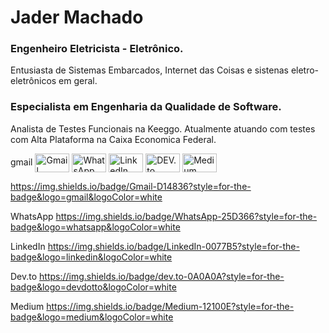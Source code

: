 # Jader Machado
### Engenheiro Eletricista - Eletrônico.
Entusiasta de Sistemas Embarcados, Internet das Coisas e sistenas eletro-eletrônicos em geral.
### Especialista em Engenharia da Qualidade de Software.
Analista de Testes Funcionais na Keeggo.
Atualmente atuando com testes com Alta Plataforma na Caixa Economica Federal.

gmail
<img align="center" alt="Gmail" height="30" width="55" src="https://img.shields.io/badge/Gmail-D14836?style=for-the-badge&logo=gmail&logoColor=white">
<img align="center" alt="WhatsApp" height="30" width="55" src="https://img.shields.io/badge/WhatsApp-25D366?style=for-the-badge&logo=whatsapp&logoColor=white">
<img align="center" alt="LinkedIn" height="30" width="55" src="https://img.shields.io/badge/LinkedIn-0077B5?style=for-the-badge&logo=linkedin&logoColor=white">
<img align="center" alt="DEV.to" height="30" width="55" src="https://img.shields.io/badge/dev.to-0A0A0A?style=for-the-badge&logo=devdotto&logoColor=white">
<img align="center" alt="Medium" height="30" width="55" src="https://img.shields.io/badge/Medium-12100E?style=for-the-badge&logo=medium&logoColor=white">




https://img.shields.io/badge/Gmail-D14836?style=for-the-badge&logo=gmail&logoColor=white

WhatsApp
https://img.shields.io/badge/WhatsApp-25D366?style=for-the-badge&logo=whatsapp&logoColor=white

LinkedIn
https://img.shields.io/badge/LinkedIn-0077B5?style=for-the-badge&logo=linkedin&logoColor=white

Dev.to
https://img.shields.io/badge/dev.to-0A0A0A?style=for-the-badge&logo=devdotto&logoColor=white

Medium 
https://img.shields.io/badge/Medium-12100E?style=for-the-badge&logo=medium&logoColor=white


